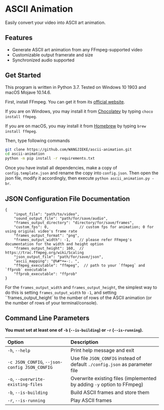 # ASCII Animation

Easily convert your video into ASCII art animation.

## Features

- Generate ASCII art animation from any FFmpeg-supported video
- Customizable output framerate and size
- Synchronized audio supported

## Get Started

This program is written in Python 3.7. Tested on Windows 10 1903 and macOS Mojave 10.14.6.

First, install FFmpeg. You can get it from its [official website](https://ffmpeg.org/).

If you are on Windows, you may install it from [Chocolatey](https://chocolatey.org/) by typing `choco install ffmpeg`.

If you are on macOS, you may install it from [Homebrew](https://brew.sh/) by typing `brew install ffmpeg`.

Then, type following commands

```sh
git clone https://github.com/WANGJIEKE/ascii-animation.git
cd ascii-animation
python -m pip install -r requirements.txt
```

Once you have install all dependencies, make a copy of `config.template.json` and rename the copy into `config.json`.
Then open the json file, modify it accordingly, then execute `python ascii_animation.py -br`.

## JSON Configuration File Documentation

```jsonc
{
    "input_file": "path/to/video",
    "sound_output_file": "path/for/save/audio",
    "frames_output_directory": "directory/for/save/frames",
    "custom_fps": 0,              // custom fps for animation; 0 for using original video's frame rate
    "frames_output_format": "png",
    "frames_output_width": -1,    // please refer FFmpeg's documentation for the width and height option
    "frames_output_height": 160,  // https://trac.ffmpeg.org/wiki/Scaling
    "json_output_file": "path/for/save/json",
    "ascii_mapping": "@%#*+=-:. ",
    "ffmpeg_executable": "ffmpeg",  // path to your `ffmpeg` and `ffprob` executable
    "ffprob_executable": "ffprob"
}
```

For the `frames_output_width` and `frames_output_height`, the simplest way to do this is setting `frames_output_width` to `-1`,
and setting ``frames_output_height` to the number of rows of the ASCII animation (or the number of rows of your terminal/console).

## Command Line Parameters

**You must set at least one of `-b` (`--is-building`) or `-r` (`--is-running`).**

| Option | Description |
|:-|:-|
|`-h`, `--help`| Print help message and exit |
|`-c JSON_CONFIG`, `--json-config JSON_CONFIG`| Use file `JSON_CONFIG` instead of default `./config.json` as parameter file |
|`-o`, `--overwrite-existing-files`| Overwrite existing files (implemented by adding `-y` option to FFmpeg) |
|`-b`, `--is-building`| Build ASCII frames and store them |
|`-r`, `--is-running`| Play ASCII frames |
